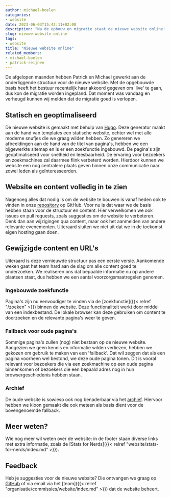 ```yaml
---
author: michael-boelen
categories:
- website
date: 2023-06-03T15:42:11+02:00
description: "Na de opbouw en migratie staat de nieuwe website online! Lees meer over hoe de website tot stand is gekomen."
slug: nieuwe-website-online
tags:
- website
title: "Nieuwe website online"
related_members:
- michael-boelen
- patrick-reijnen
---
```


De afgelopen maanden hebben Patrick en Michael gewerkt aan de onderliggende structuur voor de nieuwe website. Met de opgebouwde basis heeft het bestuur recentelijk haar akkoord gegeven om 'live' te gaan, dus kon de migratie worden ingepland. Dat moment was vandaag en verheugd kunnen wij melden dat de migratie goed is verlopen.

## Statisch en geoptimaliseerd
De nieuwe website is gemaakt met behulp van [Hugo](https://gohugo.io/). Deze generator maakt aan de hand van templates een statische website, echter wel met alle moderne snufjes die we graag wilden hebben. Zo genereren we afbeeldingen aan de hand van de titel van pagina's, hebben we een bijgewerkte sitemap en is er een zoekfunctie ingebouwd. De pagina's zijn geoptimaliseerd voor snelheid en leesbaarheid. De ervaring voor bezoekers en zoekmachines zal daarmee flink verbeterd worden. Hierdoor kunnen we website een nog centralere plaats geven binnen onze communicatie naar zowel leden als geïnteresseerden.

## Website en content volledig in te zien
Nagenoeg alles dat nodig is om de website te bouwen is vanaf heden ook te vinden in onze [repository](https://github.com/NLUUG/website) op GitHub. Voor nu is dat waar we de basis hebben staan voor de structuur en content. Hier verwelkomen we ook issues en pull requests, zoals suggesties om de website te verbeteren. Denk dan aan wijzigingen qua content, maar ook het aanmelden van andere relevante evenementen. Uiteraard sluiten we niet uit dat we in de toekomst eigen hosting gaan doen.

## Gewijzigde content en URL's
Uiteraard is deze vernieuwde structuur pas een eerste versie. Aankomende weken gaat het team hard aan de slag om alle content goed te onderzoeken. We realiseren ons dat bepaalde informatie nu op andere plaatsen staat, dus hebben we een aantal voorzorgsmaatregelen genomen.

### Ingebouwde zoekfunctie
Pagina's zijn nu eenvoudiger te vinden via de [zoekfunctie]({{< relref "/zoeken" >}}) binnen de website. Deze functionaliteit werkt door middel van een indexbestand. De lokale browser kan deze gebruiken om content te doorzoeken en de relevante pagina's weer te geven.

### Fallback voor oude pagina's
Sommige pagina's zullen (nog) niet bestaan op de nieuwe website. Aangezien we geen kennis en informatie wilden verliezen, hebben we gekozen om gebruik te maken van een 'fallback'. Dat wil zeggen dat als een pagina voorheen wel bestond, we deze oude pagina tonen. Dit is vooral relevant voor bezoekers die via een zoekmachine op een oude pagina binnenkomen of bezoekers die een bepaald adres nog in hun browsergeschiedenis hebben staan.

### Archief
De oude website is sowieso ook nog benaderbaar via het [archief](https://archief-website.nluug.nl/). Hiervoor hebben we kloon gemaakt die ook meteen als basis dient voor de bovengenoemde fallback.

## Meer weten?
Wie nog meer wil weten over de website: in de footer staan diverse links met extra informatie, zoals de [Stats for Nerds]({{< relref "website/stats-for-nerds/index.md" >}}).

## Feedback
Heb je suggesties voor de nieuwe website? Die ontvangen we graag op [GitHub](https://github.com/NLUUG/website) of via email via het [team]({{< relref "organisatie/commissies/website/index.md" >}}) dat de website beheert.
